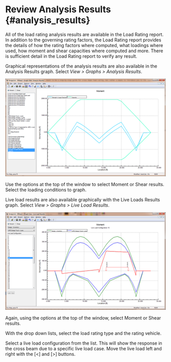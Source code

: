 Review Analysis Results {#analysis_results}
======================================
All of the load rating analysis results are available in the Load Rating report. In addition to the governing rating factors, the Load Rating report provides the details of how the rating factors where computed, what loadings where used, how moment and shear capacities where computed and more. There is sufficient detail in the Load Rating report to verify any result.


Graphical representations of the analysis results are also available in the Analysis Results graph. Select *View > Graphs > Analysis Results*.

![](AnalysisResults.png)
 


Use the options at the top of the window to select Moment or Shear results. Select the loading conditions to graph. 

Live load results are also available graphically with the Live Loads Results graph. Select *View > Graphs > Live Load Results*.

![](LiveLoadResults.png)
 

Again, using the options at the top of the window, select Moment or Shear results.


With the drop down lists, select the load rating type and the rating vehicle.


Select a live load configuration from the list. This will show the response in the cross beam due to a specific live load case. Move the live load left and right with the [<] and [>] buttons.
